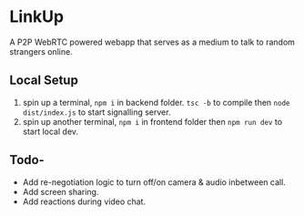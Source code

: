 # LinkUp
A P2P WebRTC powered webapp that serves as a medium to talk to random strangers online. 

## Local Setup
1. spin up a terminal, `npm i` in backend folder. `tsc -b` to compile then `node dist/index.js` to start signalling server.
2. spin up another terminal, `npm i` in frontend folder then `npm run dev` to start local dev.

## Todo-
- Add re-negotiation logic to turn off/on camera & audio inbetween call.
- Add screen sharing.
- Add reactions during video chat.